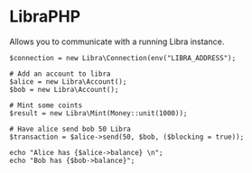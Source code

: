 # LibraPHP

Allows you to communicate with a running Libra instance.

```
$connection = new Libra\Connection(env("LIBRA_ADDRESS");

# Add an account to libra
$alice = new Libra\Account();
$bob = new Libra\Account();

# Mint some coints
$result = new Libra\Mint(Money::unit(1000));

# Have alice send bob 50 Libra
$transaction = $alice->send(50, $bob, ($blocking = true));

echo "Alice has {$alice->balance} \n";
echo "Bob has {$bob->balance}";
```